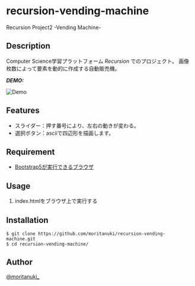 # recursion-vending-machine
Recursion Project2 -Vending Machine-

## Description
 
Computer Science学習プラットフォーム *Recursion* でのプロジェクト。
画像枚数によって要素を動的に作成する自動販売機。
 
***DEMO:***
 
![Demo](https://raw.github.com/wiki/moritanuki/recursion-vending-machine/images/vending-machine_demo.gif)
 
## Features
 
- スライダー：押す番号により、左右の動きが変わる。
- 選択ボタン：asciiで四辺形を描画します。
 
## Requirement
 
- [Bootstrap5が実行できるブラウザ](https://github.com/twbs/bootstrap/blob/v5.0.0-beta1/.browserslistrc)
 
## Usage
 
1. index.htmlをブラウザ上で実行する
 
## Installation
 
```
$ git clone https://github.com/moritanuki/recursion-vending-machine.git
$ cd recursion-vending-machine/
```
 
## Author
 
[@moritanuki_](https://twitter.com/moritanuki_)